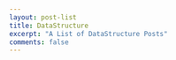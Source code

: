 ```yaml
---
layout: post-list
title: DataStructure
excerpt: "A List of DataStructure Posts"
comments: false
---
```

